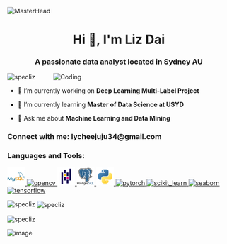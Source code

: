 ![MasterHead]( https://media.giphy.com/headers/GitHub/w8ZJLtJbmuph.gif)
<h1 align="center">Hi 👋, I'm Liz Dai</h1>
<h3 align="center">A passionate data analyst located in Sydney AU</h3>
<img align="right"  alt="Coding"  width="400"  src="https://media.tenor.com/LSDeBe2JAfoAAAAC/cat-coding.gif" >

<p align="left"> <img src="https://komarev.com/ghpvc/?username=specliz&label=Profile%20views&color=0e75b6&style=flat" alt="specliz" /> </p>

- 🔭 I’m currently working on **Deep Learning Multi-Label Project**

- 🌱 I’m currently learning **Master of Data Science at USYD**

- 💬 Ask me about **Machine Learning and Data Mining**

<h3 align="left">Connect with me: lycheejuju34@gmail.com </h3>
<p align="left">
</p>

<h3 align="left">Languages and Tools:</h3>
<p align="left"> <a href="https://www.mysql.com/" target="_blank" rel="noreferrer"> <img src="https://raw.githubusercontent.com/devicons/devicon/master/icons/mysql/mysql-original-wordmark.svg" alt="mysql" width="40" height="40"/> </a> <a href="https://opencv.org/" target="_blank" rel="noreferrer"> <img src="https://www.vectorlogo.zone/logos/opencv/opencv-icon.svg" alt="opencv" width="40" height="40"/> </a> <a href="https://pandas.pydata.org/" target="_blank" rel="noreferrer"> <img src="https://raw.githubusercontent.com/devicons/devicon/2ae2a900d2f041da66e950e4d48052658d850630/icons/pandas/pandas-original.svg" alt="pandas" width="40" height="40"/> </a> <a href="https://www.postgresql.org" target="_blank" rel="noreferrer"> <img src="https://raw.githubusercontent.com/devicons/devicon/master/icons/postgresql/postgresql-original-wordmark.svg" alt="postgresql" width="40" height="40"/> </a> <a href="https://www.python.org" target="_blank" rel="noreferrer"> <img src="https://raw.githubusercontent.com/devicons/devicon/master/icons/python/python-original.svg" alt="python" width="40" height="40"/> </a> <a href="https://pytorch.org/" target="_blank" rel="noreferrer"> <img src="https://www.vectorlogo.zone/logos/pytorch/pytorch-icon.svg" alt="pytorch" width="40" height="40"/> </a> <a href="https://scikit-learn.org/" target="_blank" rel="noreferrer"> <img src="https://upload.wikimedia.org/wikipedia/commons/0/05/Scikit_learn_logo_small.svg" alt="scikit_learn" width="40" height="40"/> </a> <a href="https://seaborn.pydata.org/" target="_blank" rel="noreferrer"> <img src="https://seaborn.pydata.org/_images/logo-mark-lightbg.svg" alt="seaborn" width="40" height="40"/> </a> <a href="https://www.tensorflow.org" target="_blank" rel="noreferrer"> <img src="https://www.vectorlogo.zone/logos/tensorflow/tensorflow-icon.svg" alt="tensorflow" width="40" height="40"/> </a> </p>

<p><img align="left" src="https://github-readme-stats.vercel.app/api/top-langs?username=specliz&show_icons=true&locale=en&layout=compact" alt="specliz" /></p>

<p>&nbsp;<img align="center" src="https://github-readme-stats.vercel.app/api?username=specliz&show_icons=true&locale=en" alt="specliz" /></p>

<p><img align="center" src="https://github-readme-streak-stats.herokuapp.com/?user=specliz&" alt="specliz" /></p>

![image](https://github.com/specliz/specliz/assets/144517530/4e13f33d-5407-42db-83e8-14226f78c7de)

